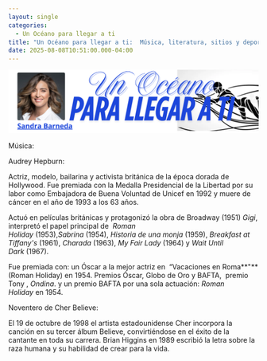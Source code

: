 ```yaml
---
layout: single
categories:
  - Un Océano para llegar a ti
title: "Un Océano para llegar a ti:  Música, literatura, sitios y deporte"
date: 2025-08-08T10:51:00.000-04:00
---
```

![](/assets/img/banner-un-oceano-para-llegar-a-ti.png)

Música:

Audrey Hepburn:

Actriz, modelo, bailarina y activista británica de la época dorada de Hollywood. Fue premiada con la Medalla Presidencial de la Libertad por su labor como Embajadora de Buena Voluntad de Unicef en 1992 y muere de cáncer en el año de 1993 a los 63 años.

Actuó en películas británicas y protagonizó la obra de Broadway (1951) *Gigi*, interpretó el papel principal de  *Roman Holiday* (1953),*Sabrina* (1954), *Historia de una monja* (1959), *Breakfast at Tiffany's* (1961), *Charada* (1963), *My Fair Lady* (1964) y *Wait Until Dark* (1967).

Fue premiada con: un Óscar a la mejor actriz en  “Vacaciones en Roma**"** (Roman Holiday) en 1954. Premios Óscar, Globo de Oro y BAFTA,  premio Tony , *Ondina*. y un premio BAFTA por una sola actuación: *Roman Holiday* en 1954.

Noventero de Cher Believe:

El 19 de octubre de 1998 el artista estadounidense Cher incorpora la canción en su tercer álbum Believe, convirtiéndose en el éxito de la cantante en toda su carrera. Brian Higgins en 1989 escribió la letra sobre la raza humana y su habilidad de crear para la vida.
